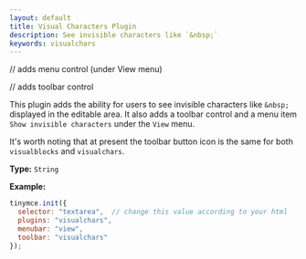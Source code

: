 ```yaml
---
layout: default
title: Visual Characters Plugin
description: See invisible characters like `&nbsp;`
keywords: visualchars
---
```


// adds menu control (under View menu)

// adds toolbar control

This plugin adds the ability for users to see invisible characters like `&nbsp;` displayed in the editable area. It also adds a toolbar control and a menu item `Show invisible characters` under the `View` menu.

It's worth noting that at present the toolbar button icon is the same for both `visualblocks` and `visualchars`.

**Type:** `String`

**Example:**

```js
tinymce.init({
  selector: "textarea",  // change this value according to your html
  plugins: "visualchars",
  menubar: "view",
  toolbar: "visualchars"
});
```
